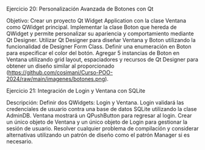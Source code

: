 Ejercicio 20: Personalización Avanzada de Botones con Qt

Objetivo:
Crear un proyecto Qt Widget Application con la clase Ventana como QWidget principal.
Implementar la clase Boton que hereda de QWidget y permite personalizar su apariencia y comportamiento mediante Qt Designer.
Utilizar Qt Designer para diseñar Ventana y Boton utilizando la funcionalidad de Designer Form Class.
Definir una enumeración en Boton para especificar el color del botón.
Agregar 5 instancias de Boton en Ventana utilizando grid layout, espaciadores y recursos de Qt Designer para obtener un diseño similar al proporcionado (https://github.com/cosimani/Curso-POO-2024/raw/main/imagenes/botones.png).


Ejercicio 21: Integración de Login y Ventana con SQLite

Descripción:
Definir dos QWidgets: Login y Ventana.
Login validará las credenciales de usuario contra una base de datos SQLite utilizando la clase AdminDB.
Ventana mostrará un QPushButton para regresar al login.
Crear un único objeto de Ventana y un único objeto de Login para gestionar la sesión de usuario.
Resolver cualquier problema de compilación y considerar alternativas utilizando un patrón de diseño como el patrón Manager si es necesario.
